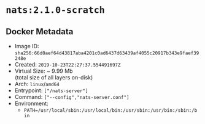 # `nats:2.1.0-scratch`

## Docker Metadata

- Image ID: `sha256:66d0aef64d43817aba4201c0ad6437d63439af4055c20917b343e9faef39248e`
- Created: `2019-10-23T22:27:37.554491697Z`
- Virtual Size: ~ 9.99 Mb  
  (total size of all layers on-disk)
- Arch: `linux`/`amd64`
- Entrypoint: `["/nats-server"]`
- Command: `["--config","nats-server.conf"]`
- Environment:
  - `PATH=/usr/local/sbin:/usr/local/bin:/usr/sbin:/usr/bin:/sbin:/bin`

